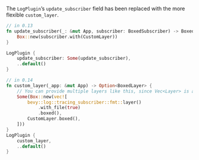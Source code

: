 The `LogPlugin`’s `update_subscriber` field has been replaced with the more flexible `custom_layer`.

```rust
// in 0.13
fn update_subscriber(_: &mut App, subscriber: BoxedSubscriber) -> BoxedSubscriber {
    Box::new(subscriber.with(CustomLayer))
}

LogPlugin {
    update_subscriber: Some(update_subscriber),
    ..default()
}

// in 0.14
fn custom_layer(_app: &mut App) -> Option<BoxedLayer> {
    // You can provide multiple layers like this, since Vec<Layer> is also a layer:
    Some(Box::new(vec![
        bevy::log::tracing_subscriber::fmt::layer()
            .with_file(true)
            .boxed(),
        CustomLayer.boxed(),
    ]))
}
LogPlugin {
    custom_layer,
    ..default()
}
```
